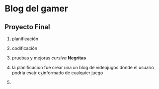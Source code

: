 # Blog del gamer
## Proyecto Final
1. planificación
2. codificación
3. pruebas y mejoras
*cursiva*
**Negritas**

1. la planificacion fue crear una un blog de videojugos donde el usuario podria esatr e¿informado de cualquier juego 

2. 

